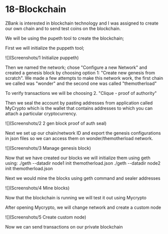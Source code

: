 # 18-Blockchain
ZBank is interested in blockchain technology and I was assigned to create our own chain and to send test coins on the blockchain. 

We will be using the pupeth tool to create the blockchain;

First we will initialize the puppeth tool; 

![](Screenshots/1 Initialize puppeth)

Then we named the network; chose "Configure a new Network" and created a genesis block by choosing option 1: "Create new genesis from scratch".
We made a few attempts to make this network work, the first chain we called was "wonder" and the second one was called "themotherload"

To verify transactions we will be choosing 2. "Clique - proof of authority" 

Then we seal the account by pasting addresses from application called MyCrypto which is the wallet that contains addresses to which you can attach a particular cryptocurrency.  

![](Screenshots/2 2 gen block proof of auth seal)

Next we set up our chain/network ID and export the genesis configurations in json files so we can access them on wonder/themotherload network.

![](Screenshots/3 Manage genesis block)

Now that we have created our blocks we will initialize them using geth using:
  ./geth --datadir node1 init themotherload.json
./geth --datadir node2 init themotherload.json

Next we would mine the blocks using geth command and sealer addresses

![](Screenshots/4 Mine blocks)

Now that the blockchain is running we will test it out using Mycrypto 

After opening Mycrypto, we will change network and create a custom node

![](Screenshots/5 Create custom node)

Now we can send transactions on our private blockchain






